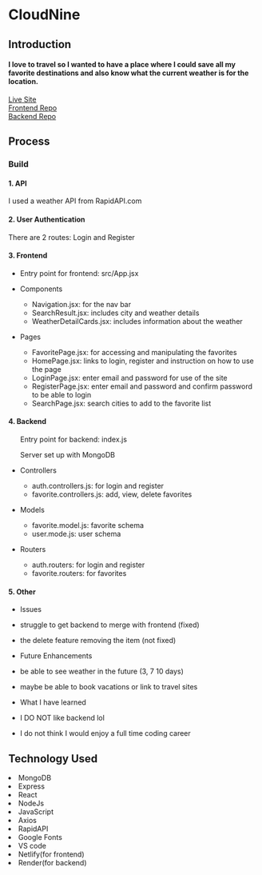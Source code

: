 # CloudNine

## Introduction
#### I love to travel so I wanted to have a place where I could save all my favorite destinations and also know what the current weather is for the location. 


[Live Site](https://cloudnineweather.netlify.app/) <br/>
[Frontend Repo](https://github.com/mrsemas10/capstone325-frontend.git) <br/>
[Backend Repo](https://github.com/mrsemas10/capstone325-backend.git)


## Process

### Build
#### 1. API
I used a weather API from RapidAPI.com

#### 2. User Authentication
There are 2 routes: Login and Register

#### 3. Frontend
* Entry point for frontend: src/App.jsx

* Components
  * Navigation.jsx: for the nav bar
  * SearchResult.jsx: includes city and weather details
  * WeatherDetailCards.jsx: includes information about the weather

* Pages
    * FavoritePage.jsx: for accessing and manipulating the favorites
    * HomePage.jsx: links to login, register and instruction on how to use the page
    * LoginPage.jsx: enter email and password for use of the site
    * RegisterPage.jsx: enter email and password and confirm password to be able to login
    * SearchPage.jsx: search cities to add to the favorite list


#### 4. Backend
<ol>Entry point for backend: index.js</ol>
<ol>Server set up with MongoDB</ol>

* Controllers
  * auth.controllers.js: for login and register
  * favorite.controllers.js: add, view, delete favorites

* Models
  * favorite.model.js: favorite schema
  * user.mode.js: user schema

* Routers
  * auth.routers: for login and register
  * favorite.routers: for favorites

 #### 5. Other
 
 * Issues
  * struggle to get backend to merge with frontend (fixed)
  * the delete feature removing the item (not fixed)
    
 * Future Enhancements 
  * be able to see weather in the future (3, 7 10 days)
  * maybe be able to book vacations or link to travel sites

 * What I have learned
  * I DO NOT like backend lol
  * I do not think I would enjoy a full time coding career
    

## Technology Used
<li>MongoDB</li>
<li>Express</li>
<li>React</li>
<li>NodeJs</li>
<li>JavaScript</li>
<li>Axios</li>
<li>RapidAPI</li>
<li>Google Fonts</li>
<li>VS code</li>
<li>Netlify(for frontend)</li>
<li>Render(for backend)</li>

